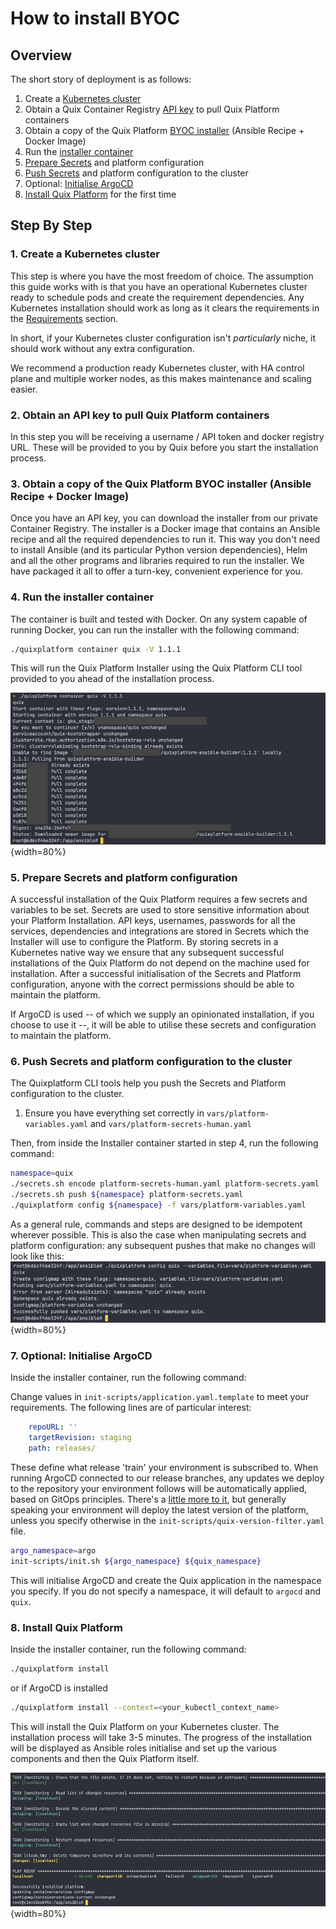 # How to install BYOC

## Overview

The short story of deployment is as follows:

1. Create a [Kubernetes cluster](#1-create-a-kubernetes-cluster)
2. Obtain a Quix Container Registry [API key](#2-obtain-an-api-key-to-pull-quix-platform-containers) to pull Quix Platform containers
3. Obtain a copy of the Quix Platform [BYOC installer](#3-obtain-a-copy-of-the-quix-platform-byoc-installer-ansible-recipe--docker-image) (Ansible Recipe + Docker Image)
4. Run the [installer container](#4-run-the-installer-container)
5. [Prepare Secrets](#5-prepare-secrets-and-platform-configuration) and platform configuration
6. [Push Secrets](#6-push-secrets-and-platform-configuration-to-the-cluster) and platform configuration to the cluster
7. Optional: [Initialise ArgoCD](#7-optional-initialise-argocd)
8. [Install Quix Platform](#8-install-quix-platform) for the first time

## Step By Step

### 1. Create a Kubernetes cluster

This step is where you have the most freedom of choice. The assumption this guide works with is that you have an operational Kubernetes cluster ready to schedule pods and create the requirement dependencies. Any Kubernetes installation should work as long as it clears the requirements in the [Requirements](requirements.md) section.

In short, if your Kubernetes cluster configuration isn't _particularly_ niche, it should work without any extra configuration.

We recommend a production ready Kubernetes cluster, with HA control plane and multiple worker nodes, as this makes maintenance and scaling easier.

### 2. Obtain an API key to pull Quix Platform containers

In this step you will be receiving a username / API token and docker registry URL. These will be provided to you by Quix before you start the installation process.

### 3. Obtain a copy of the Quix Platform BYOC installer (Ansible Recipe + Docker Image)

Once you have an API key, you can download the installer from our private Container Registry. The installer is a Docker image that contains an Ansible recipe and all the required dependencies to run it. This way you don't need to install Ansible (and its particular Python version dependencies), Helm and all the other programs and libraries required to run the installer. We have packaged it all to offer a turn-key, convenient experience for you.

### 4. Run the installer container

The container is built and tested with Docker. On any system capable of running Docker, you can run the installer with the following command:

```bash
./quixplatform container quix -V 1.1.1
```

This will run the Quix Platform Installer using the Quix Platform CLI tool provided to you ahead of the installation process. 

![Quixplatform CLI](../../images/deploy/byoc/using-quixplatform-cli.jpg){width=80%}

### 5. Prepare Secrets and platform configuration

A successful installation of the Quix Platform requires a few secrets and variables to be set. Secrets are used to store sensitive information about your Platform Installation. API keys, usernames, passwords for all the services, dependencies and integrations are stored in Secrets which the Installer will use to configure the Platform. By storing secrets in a Kubernetes native way we ensure that any subsequent successful installations of the Quix Platform do not depend on the machine used for installation. After a successful initialisation of the Secrets and Platform configuration, anyone with the correct permissions should be able to maintain the platform.

If ArgoCD is used -- of which we supply an opinionated installation, if you choose to use it --, it will be able to utilise these secrets and configuration to maintain the platform.

### 6. Push Secrets and platform configuration to the cluster

The Quixplatform CLI tools help you push the Secrets and Platform configuration to the cluster.

1. Ensure you have everything set correctly in `vars/platform-variables.yaml` and `vars/platform-secrets-human.yaml`

Then, from inside the Installer container started in step 4, run the following command:


```bash
namespace=quix
./secrets.sh encode platform-secrets-human.yaml platform-secrets.yaml
./secrets.sh push ${namespace} platform-secrets.yaml
./quixplatform config ${namespace} -f vars/platform-variables.yaml
```
As a general rule, commands and steps are designed to be idempotent wherever possible. This is also the case when manipulating secrets and platform configuration:
any subsequent pushes that make no changes will look like this: 
![Quixplatform CLI Config Push](../../images/deploy/byoc/push-variables.png){width=80%}

### 7. Optional: Initialise ArgoCD
Inside the installer container, run the following command:

Change values in `init-scripts/application.yaml.template` to meet your requirements.
The following lines are of particular interest:

```yaml
    repoURL: ''
    targetRevision: staging
    path: releases/
```
These define what release 'train' your environment is subscribed to. When running ArgoCD connected to our release branches, any updates we deploy to the repository your environment follows will be automatically applied, based on GitOps principles. There's a [little more to it](release-filtering.md), but generally speaking your environment will deploy the latest version of the platform, unless you specify otherwise in the `init-scripts/quix-version-filter.yaml` file.


```bash
argo_namespace=argo
init-scripts/init.sh ${argo_namespace} ${quix_namespace}
```

This will initialise ArgoCD and create the Quix application in the namespace you specify. If you do not specify a namespace, it will default to `argocd` and `quix`.


### 8. Install Quix Platform

Inside the installer container, run the following command:

```bash
./quixplatform install
```
or if ArgoCD is installed
```bash
./quixplatform install --context=<your_kubectl_context_name>
```

This will install the Quix Platform on your Kubernetes cluster. The installation process will take 3-5 minutes. The progress of the installation will be displayed as Ansible roles initialise and set up the various components and then the Quix Platform itself.

![Quixplatform Successful Installation](../../images/deploy/byoc/byoc-successful-install.png){width=80%}